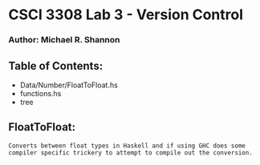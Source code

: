 
# CSCI 3308 Lab 3 - Version Control

### Author: Michael R. Shannon

## Table of Contents:
- Data/Number/FloatToFloat.hs
- functions.hs
- tree

## FloatToFloat:
    Converts between float types in Haskell and if using GHC does some
    compiler specific trickery to attempt to compile out the conversion.
